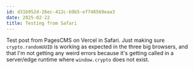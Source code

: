 ```yaml
---
id: d31b952d-26ec-412c-b9b5-ef748569eaa3
date: 2025-02-22
title: Testing from Safari
---
```

Test post from PagesCMS on Vercel in Safari. Just making sure `crypto.randomUUID` is working as expected in the three big browsers, and that I'm not getting any weird errors because it's getting called in a server/edge runtime where `window.crypto` does not exist.